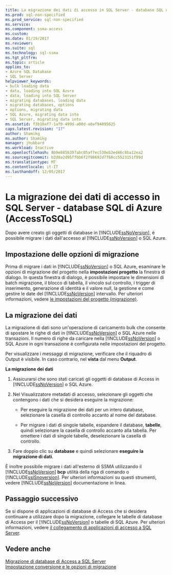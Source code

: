 ```yaml
---
title: La migrazione dei dati di accesso in SQL Server - database SQL di Azure (AccessToSQL) | Documenti Microsoft
ms.prod: sql-non-specified
ms.prod_service: sql-non-specified
ms.service: 
ms.component: ssma-access
ms.custom: 
ms.date: 01/19/2017
ms.reviewer: 
ms.suite: sql
ms.technology: sql-ssma
ms.tgt_pltfrm: 
ms.topic: article
applies_to:
- Azure SQL Database
- SQL Server
helpviewer_keywords:
- bulk loading data
- data, loading into SQL Azure
- data, loading into SQL Server
- migrating databases, loading data
- migrating databases, options
- options, migrating data
- SQL Azure, migrating data into
- SQL Server, migrating data into
ms.assetid: f3b18af7-1af0-499d-a00d-a0af94895625
caps.latest.revision: "17"
author: Shamikg
ms.author: Shamikg
manager: jhubbard
ms.workload: Inactive
ms.openlocfilehash: 8b9e885b397abc05af7ec538eb2ed46c8ba12ea2
ms.sourcegitcommit: b2d8a2d95ffbb6f2f98692d7760cc5523151f99d
ms.translationtype: MT
ms.contentlocale: it-IT
ms.lasthandoff: 12/05/2017
---
```

# <a name="migrating-access-data-into-sql-server---azure-sql-db-accesstosql"></a>La migrazione dei dati di accesso in SQL Server - database SQL di Azure (AccessToSQL)
Dopo avere creato gli oggetti di database in [!INCLUDE[ssNoVersion](../../includes/ssnoversion_md.md)], è possibile migrare i dati dall'accesso al [!INCLUDE[ssNoVersion](../../includes/ssnoversion_md.md)] o SQL Azure.  
  
## <a name="setting-migration-options"></a>Impostazione delle opzioni di migrazione  
Prima di migrare i dati in [!INCLUDE[ssNoVersion](../../includes/ssnoversion_md.md)] o SQL Azure, esaminare le opzioni di migrazione del progetto nella **impostazioni progetto** la finestra di dialogo. In questa finestra di dialogo, è possibile impostare le dimensioni di batch migrazione, il blocco di tabella, il vincolo sul controllo, i trigger di inserimento, generazione di identità e il valore null, la gestione e come gestire le date del [!INCLUDE[ssNoVersion](../../includes/ssnoversion_md.md)] intervallo. Per ulteriori informazioni, vedere [le impostazioni del progetto (migrazione)](http://msdn.microsoft.com/en-us/4caebc9c-8680-4b99-a8fa-89c43161c95d).  
  
## <a name="migrating-data"></a>La migrazione dei dati  
La migrazione di dati sono un'operazione di caricamento bulk che consente di spostare le righe di dati in [!INCLUDE[ssNoVersion](../../includes/ssnoversion_md.md)] o SQL Azure nelle transazioni. Il numero di righe da caricare nella [!INCLUDE[ssNoVersion](../../includes/ssnoversion_md.md)] o SQL Azure in ogni transazione è configurata nelle impostazioni del progetto.  
  
Per visualizzare i messaggi di migrazione, verificare che il riquadro di Output è visibile. In caso contrario, nel **vista** dal menu **Output**.  
  
**La migrazione dei dati**  
  
1.  Assicurarsi che sono stati caricati gli oggetti di database di Access in [!INCLUDE[ssNoVersion](../../includes/ssnoversion_md.md)] o SQL Azure.  
  
2.  Nel Visualizzatore metadati di accesso, selezionare gli oggetti che contengono i dati che si desidera eseguire la migrazione:  
  
    -   Per eseguire la migrazione dei dati per un intero database, selezionare la casella di controllo accanto al nome del database.  
  
    -   Per migrare i dati di singole tabelle, espandere il database, **tabelle**, quindi selezionare la casella di controllo accanto alla tabella. Per omettere i dati di singole tabelle, deselezionare la casella di controllo.  
  
3.  Fare doppio clic su **database** e quindi selezionare **eseguire la migrazione di dati**.  
  
È inoltre possibile migrare i dati all'esterno di SSMA utilizzando il [!INCLUDE[ssNoVersion](../../includes/ssnoversion_md.md)] **bcp** utilità della riga di comando o [!INCLUDE[ssISnoversion](../../includes/ssisnoversion_md.md)]. Per ulteriori informazioni su questi strumenti, vedere [!INCLUDE[ssNoVersion](../../includes/ssnoversion_md.md)] documentazione in linea.  
  
## <a name="next-step"></a>Passaggio successivo  
Se si dispone di applicazioni di database di Access che si desidera continuare a utilizzare dopo la migrazione, collegare le tabelle di database di Access per il [!INCLUDE[ssNoVersion](../../includes/ssnoversion_md.md)] o tabelle di SQL Azure. Per ulteriori informazioni, vedere [il collegamento di applicazioni di accesso a SQL Server](http://msdn.microsoft.com/en-us/82374ad2-7737-4164-a489-13261ba393d4).  
  
## <a name="see-also"></a>Vedere anche  
[Migrazione di database di Access a SQL Server](http://msdn.microsoft.com/en-us/76a3abcf-2998-4712-9490-fe8d872c89ca)  
[Impostazione conversione e le opzioni di migrazione](http://msdn.microsoft.com/en-us/0a7304df-2f35-4453-96ef-7ac83dea1167)  
  
